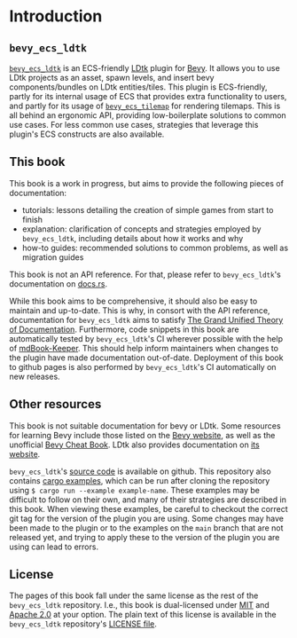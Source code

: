 # Introduction

## `bevy_ecs_ldtk`

[`bevy_ecs_ldtk`](https://crates.io/crates/bevy_ecs_ldtk) is an ECS-friendly [LDtk](https://ldtk.io/) plugin for [Bevy](https://bevyengine.org/).
It allows you to use LDtk projects as an asset, spawn levels, and insert bevy components/bundles on LDtk entities/tiles.
This plugin is ECS-friendly, partly for its internal usage of ECS that provides extra functionality to users, and partly for its usage of [`bevy_ecs_tilemap`](https://crates.io/crates/bevy_ecs_tilemap) for rendering tilemaps.
This is all behind an ergonomic API, providing low-boilerplate solutions to common use cases.
For less common use cases, strategies that leverage this plugin's ECS constructs are also available.

## This book
This book is a work in progress, but aims to provide the following pieces of documentation:
- tutorials: lessons detailing the creation of simple games from start to finish
- explanation: clarification of concepts and strategies employed by `bevy_ecs_ldtk`, including details about how it works and why
- how-to guides: recommended solutions to common problems, as well as migration guides

This book is not an API reference.
For that, please refer to `bevy_ecs_ldtk`'s documentation on [docs.rs](https://docs.rs/bevy_ecs_ldtk/).

While this book aims to be comprehensive, it should also be easy to maintain and up-to-date.
This is why, in consort with the API reference, documentation for `bevy_ecs_ldtk` aims to satisfy [The Grand Unified Theory of Documentation](https://documentation.divio.com/).
Furthermore, code snippets in this book are automatically tested by `bevy_ecs_ldtk`'s CI wherever possible with the help of [mdBook-Keeper](https://github.com/tfpk/mdbook-keeper/).
This should help inform maintainers when changes to the plugin have made documentation out-of-date.
Deployment of this book to github pages is also performed by `bevy_ecs_ldtk`'s CI automatically on new releases.

## Other resources
This book is not suitable documentation for bevy or LDtk.
Some resources for learning Bevy include those listed on the [Bevy website](https://bevyengine.org/learn), as well as the unofficial [Bevy Cheat Book](https://bevy-cheatbook.github.io/).
LDtk also provides documentation on [its website](https://ldtk.io/docs/).

`bevy_ecs_ldtk`'s [source code](https://github.com/Trouv/bevy_ecs_ldtk) is available on github.
This repository also contains [cargo examples](https://github.com/Trouv/bevy_ecs_ldtk/tree/v0.8.0/examples), which can be run after cloning the repository using `$ cargo run --example example-name`. <!-- x-release-please-version -->
These examples may be difficult to follow on their own, and many of their strategies are described in this book.
When viewing these examples, be careful to checkout the correct git tag for the version of the plugin you are using.
Some changes may have been made to the plugin or to the examples on the `main` branch that are not released yet, and trying to apply these to the version of the plugin you are using can lead to errors.

## License
The pages of this book fall under the same license as the rest of the `bevy_ecs_ldtk` repository.
I.e., this book is dual-licensed under [MIT](http://opensource.org/licenses/MIT) and [Apache 2.0](http://www.apache.org/licenses/LICENSE-2.0) at your option.
The plain text of this license is available in the `bevy_ecs_ldtk` repository's [LICENSE file](https://github.com/Trouv/bevy_ecs_ldtk/blob/main/LICENSE).
